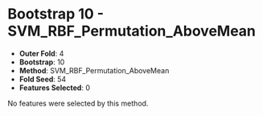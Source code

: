 # Bootstrap 10 - SVM_RBF_Permutation_AboveMean

- **Outer Fold**: 4
- **Bootstrap**: 10
- **Method**: SVM_RBF_Permutation_AboveMean
- **Fold Seed**: 54
- **Features Selected**: 0

No features were selected by this method.
